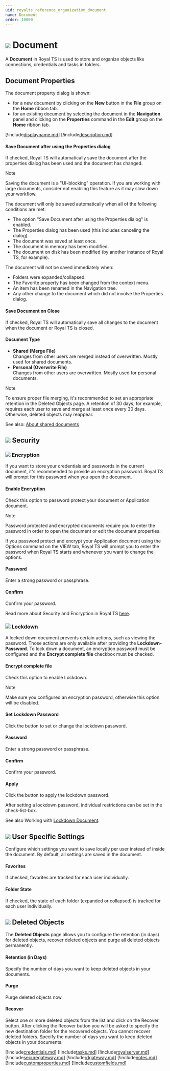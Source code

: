 ```yaml
---
uid: royalts_reference_organization_document
name: Document
order: 10000
---
```


# ![](/images/RoyalTS/Application/SVG_FileIconRTSZ_32.svg#img_header) Document
A **Document** in Royal TS is used to store and organize objects like connections, credentials and tasks in folders.

## Document Properties
The document property dialog is shown:
* for a new document by clicking on the **New** button in the **File** group on the **Home** ribbon tab.
* for an existing document by selecting the document in the **Navigation** panel and clicking on the **Properties** command in the **Edit** group on the **Home** ribbon tab.

[!include[displayname.md](~/royalts/_shared/displayname.md)]
[!include[description.md](~/royalts/_shared/description.md)]

#### Save Document after using the Properties dialog
If checked, Royal TS will automatically save the document after the properties dialog has been used and the document has changed.

> [!Note]
> Saving the document is a "UI-blocking" operation. If you are working with large documents, consider not enabling this feature as it may slow down your workflow.  
> 
> The document will only be saved automatically when all of the following conditions are met:
> - The option "Save Document after using the Properties dialog" is enabled.
> - The Properties dialog has been used (this includes canceling the dialog).
> - The document was saved at least once.
> - The document in memory has been modified.
> - The document on disk has been modified (by another instance of Royal TS, for example).  
> 
> The document will not be saved immediately when:
> - Folders were expanded/collapsed.
> - The Favorite property has been changed from the context menu.
> - An item has been renamed in the Navigation tree.
> - Any other change to the document which did not involve the Properties dialog.

#### Save Document on Close
If checked, Royal TS will automatically save all changes to the document when the document or Royal TS is closed.

#### Document Type
- **Shared (Merge File)**  
  Changes from other users are merged instead of overwritten. Mostly used for shared documents.
- **Personal (Overwrite File)**  
  Changes from other users are overwritten. Mostly used for personal documents.

> [!Note]
> To ensure proper file merging, it's recommended to set an appropriate retention in the Deleted Objects page. A retention of 30 days, for example, requires each user to save and merge at least once every 30 days. Otherwise, deleted objects may reappear.

See also: [About shared documents](http://support.royalapplications.com/knowledgebase/articles/341144)

## ![](/images/RoyalTS/Application/SVG_PageSecurity_32.svg#img_header) Security
### ![](/images/RoyalTS/Application/SVG_PageEncryption_32.svg#img_header) Encryption
If you want to store your credentials and passwords in the current document, it's recommended to provide an encryption password. Royal TS will prompt for this password when you open the document.

#### Enable Encryption
Check this option to password protect your document or Application document.

> [!Note]
> Password protected and encrypted documents require you to enter the password in order to open the document or edit the document properties.  
> 
> If you password protect and encrypt your Application document using the Options command on the VIEW tab, Royal TS will prompt you to enter the password when Royal TS starts and whenever you want to change the options.

#### Password
Enter a strong password or passphrase.

#### Confirm
Confirm your password.

Read more about Security and Encryption in Royal TS [here](xref:royalts_intro_security).

### ![](/images/RoyalTS/Application/SVG_PageLockdown_32.svg#img_header) Lockdown
A locked down document prevents certain actions, such as viewing the password. Those actions are only available after providing the **Lockdown-Password**. To lock down a document, an encryption password must be configured and the **Encrypt complete file** checkbox must be checked.

#### Encrypt complete file
Check this option to enable Lockdown.

> [!Note]
> Make sure you configured an encryption password, otherwise this option will be disabled.

#### Set Lockdown Password
Click the button to set or change the lockdown password.

#### Password
Enter a strong password or passphrase.

#### Confirm
Confirm your password.

#### Apply
Click the button to apply the lockdown password.

After setting a lockdown password, individual restrictions can be set in the check-list-box.

See also Working with [Lockdown Document](xref:royalts_tutorials_lockdown).

## ![](/images/RoyalTS/Application/SVG_PageUserSpecificSettings_32.svg#img_header) User Specific Settings
Configure which settings you want to save locally per user instead of inside the document. By default, all settings are saved in the document.

#### Favorites
If checked, favorites are tracked for each user individually.

#### Folder State
If checked, the state of each folder (expanded or collapsed) is tracked for each user individually.

## ![](/images/RoyalTS/Application/SVG_PageDeletedObjects_32.svg#img_header) Deleted Objects
The **Deleted Objects** page allows you to configure the retention (in days) for deleted objects, recover deleted objects and purge all deleted objects permanently.

#### Retention (in Days)
Specify the number of days you want to keep deleted objects in your documents.

#### Purge
Purge deleted objects now.

#### Recover
Select one or more deleted objects from the list and click on the Recover button. After clicking the Recover button you will be asked to specify the new destination folder for the recovered objects. You cannot recover deleted folders.
Specify the number of days you want to keep deleted objects in your documents.

[!include[credentials.md](~/royalts/_shared/credentials.md)]
[!include[tasks.md](~/royalts/_shared/tasks.md)]
[!include[royalserver.md](~/royalts/_shared/royalserver.md)]
[!include[securegateway.md](~/royalts/_shared/securegateway.md)]
[!include[rdgateway.md](~/royalts/_shared/rdgateway.md)]
[!include[notes.md](~/royalts/_shared/notes.md)]
[!include[customproperties.md](~/royalts/_shared/customproperties.md)]
[!include[customfields.md](~/royalts/_shared/customfields.md)]
